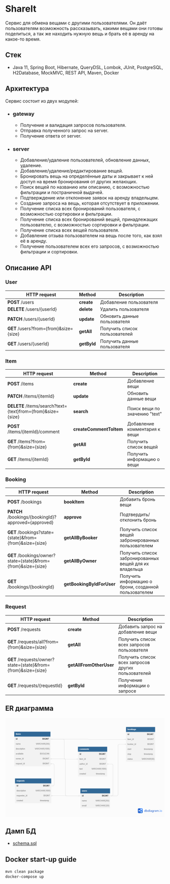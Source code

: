 # ShareIt

Сервис для обмена вещами с другими пользователями.
Он даёт пользователям возможность рассказывать, какими вещами они готовы поделиться,
а так же находить нужную вещь и брать её в аренду на какое-то время.

## Стек

* Java 11, Spring Boot, Hibernate, QueryDSL, Lombok, JUnit, PostgreSQL, H2Database, MockMVC, REST API, Maven, Docker

## Архитектура

Сервис состоит из двух модулей:

* ### gateway
    * Получение и валидация запросов пользователя.
    * Отправка полученного запрос на server.
    * Получение ответа от server.
* ### server
    * Добавление/удаление пользователей, обновление данных, удаление.
    * Добавление/удаление/редактирование вещей.
    * Бронировать вещь на определённые даты и закрывает к ней доступ на время бронирования от других желающих.
    * Поиск вещей по названию или описанию, с возможностью фильтрации и постраничной выдачей.
    * Подтверждение или отклонение заявок на аренду владельцем.
    * Создание запроса на вещь, которая отсутствует в приложении.
    * Получение списка всех бронирований пользователя, с возможностью сортировки и фильтрации.
    * Получение списка всех бронирований вещей, принадлежащих пользователю, с возможностью сортировки и фильтрации.
    * Получение списка всех вещей пользователя.
    * Добавление отзыва пользователем на вещь после того, как взял её в аренду.
    * Получение пользователем всех его запросов, с возможностью фильтрации и сортировки.

## Описание API

### User

| HTTP request                           | Method      | Description                   |
|----------------------------------------|-------------|-------------------------------|
| **POST** /users                        | **create**  | Добавление пользователя       |
| **DELETE** /users/{userId}             | **delete**  | Удалить пользователя          |
| **PATCH** /users/{userId}              | **update**  | Обновить данные пользователя  |
| **GET** /users?from={from}&size={size} | **getAll**  | Получить список пользователей |
| **GET** /users/{userId}                | **getById** | Получить данные пользователя  |

### Item

| HTTP request                                                | Method                  | Description                   |
|-------------------------------------------------------------|-------------------------|-------------------------------|
| **POST** /items                                             | **create**              | Добавление вещи               |
| **PATCH** /items/{itemId}                                   | **update**              | Обновить данные вещи          |
| **DELETE** /items/search?text={text}from={from}&size={size} | **search**              | Поиск вещи по значению "text" |
| **POST** /items/{itemId}/comment                            | **createCommentToItem** | Добавление комментария к вещи |
| **GET** /items?from={from}&size={size}                      | **getAll**              | Получить список вещей         |
| **GET** /items/{itemId}                                     | **getById**             | Получить информацию о вещи    |

### Booking

| HTTP request                                                  | Method                    | Description                                            |
|---------------------------------------------------------------|---------------------------|--------------------------------------------------------|
| **POST** /bookings                                            | **bookItem**              | Добавить бронь вещи                                    |
| **PATCH** /bookings/{bookingId}?approved={approved}           | **approve**               | Подтвердить/отклонить бронь                            |
| **GET** /bookings?state={state}&from={from}&size={size}       | **getAllByBooker**        | Получить список вещей забронированных пользователем    |
| **GET** /bookings/owner?state={state}&from={from}&size={size} | **getAllByOwner**         | Получить список забронированных вещей для их владельца |
| **GET** /bookings/{bookingId}                                 | **getBookingByIdForUser** | Получить информацию о брони, созданной пользователем   |

### Request

| HTTP request                                                  | Method                  | Description                                        |
|---------------------------------------------------------------|-------------------------|----------------------------------------------------|
| **POST** /requests                                            | **create**              | Добавить запрос на добавление вещи                 |
| **GET** /requests/all?from={from}&size={size}                 | **getAll**              | Получить список всех запросов пользователя         |
| **GET** /requests/owner?state={state}&from={from}&size={size} | **getAllFromOtherUser** | Получить список всех запросов других пользователей |
| **GET** /requests/{requestId}                                 | **getById**             | Получение информации о запросе                     |

## ER диаграмма

![](docs/schemaDB.png)

## Дамп БД

- [schema.sql](src/main/resources/schema.sql)

## Docker start-up guide

    mvn clean package
    docker-compose up